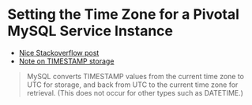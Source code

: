 # Setting the Time Zone for a Pivotal MySQL Service Instance

* [Nice Stackoverflow post](https://stackoverflow.com/questions/930900/how-do-i-set-the-time-zone-of-mysql)
* [Note on TIMESTAMP storage](https://dev.mysql.com/doc/refman/5.7/en/datetime.html)
> MySQL converts TIMESTAMP values from the current time zone to UTC for storage,
> and back from UTC to the current time zone for retrieval. (This does not occur
> for other types such as DATETIME.)

